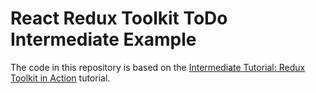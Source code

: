 # React Redux Toolkit ToDo Intermediate Example

The code in this repository is based on the
[Intermediate Tutorial: Redux Toolkit in Action](https://redux-toolkit.js.org/tutorials/intermediate-tutorial/)
tutorial.
